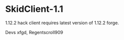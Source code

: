 # SkidClient-1.1
1.12.2 hack client requires latest version of 1.12.2 forge.






Devs
xfgd, Regentscroll909
